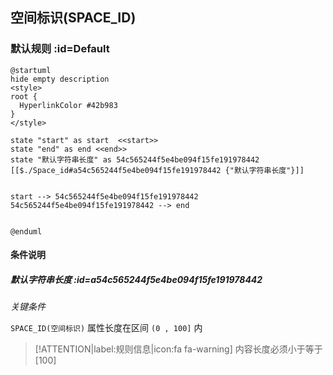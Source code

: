 ## 空间标识(SPACE_ID) <!-- {docsify-ignore-all} -->

   

### 默认规则 :id=Default

```plantuml
@startuml
hide empty description
<style>
root {
  HyperlinkColor #42b983
}
</style>

state "start" as start  <<start>>
state "end" as end <<end>>
state "默认字符串长度" as 54c565244f5e4be094f15fe191978442 [[$./Space_id#a54c565244f5e4be094f15fe191978442 {"默认字符串长度"}]]


start --> 54c565244f5e4be094f15fe191978442 
54c565244f5e4be094f15fe191978442 --> end 


@enduml
```

#### 条件说明

##### 默认字符串长度 :id=a54c565244f5e4be094f15fe191978442


*关键条件*


`SPACE_ID(空间标识)` 属性长度在区间 `(0 , 100]` 内

> [!ATTENTION|label:规则信息|icon:fa fa-warning]
> 内容长度必须小于等于[100]








